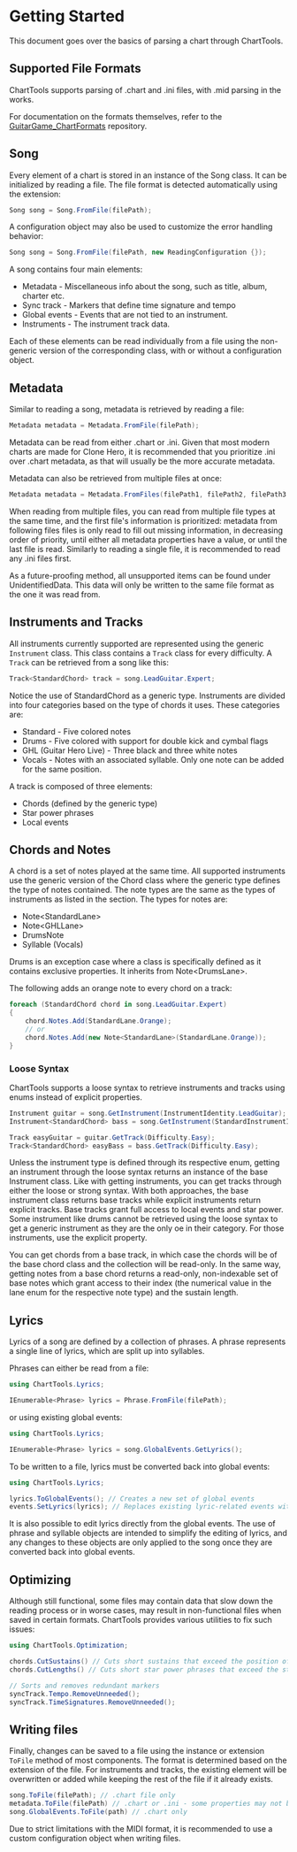 # Getting Started

This document goes over the basics of parsing a chart through ChartTools.

## Supported File Formats

ChartTools supports parsing of .chart and .ini files, with .mid parsing in the works.

For documentation on the formats themselves, refer to the [GuitarGame_ChartFormats](https://github.com/TheNathannator/GuitarGame_ChartFormats) repository.

## Song

Every element of a chart is stored in an instance of the Song class. It can be initialized by reading a file. The file format is detected automatically using the extension:

```c#
Song song = Song.FromFile(filePath);
```

A configuration object may also be used to customize the error handling behavior:

```c#
Song song = Song.FromFile(filePath, new ReadingConfiguration {});
```

A song contains four main elements:

- Metadata - Miscellaneous info about the song, such as title, album, charter etc.
- Sync track - Markers that define time signature and tempo
- Global events - Events that are not tied to an instrument.
- Instruments - The instrument track data.

Each of these elements can be read individually from a file using the non-generic version of the corresponding class, with or without a configuration object.

## Metadata

Similar to reading a song, metadata is retrieved by reading a file:

```c#
Metadata metadata = Metadata.FromFile(filePath);
```

Metadata can be read from either .chart or .ini. Given that most modern charts are made for Clone Hero, it is recommended that you prioritize .ini over .chart metadata, as that will usually be the more accurate metadata.

Metadata can also be retrieved from multiple files at once:

```c#
Metadata metadata = Metadata.FromFiles(filePath1, filePath2, filePath3...);
```

When reading from multiple files, you can read from multiple file types at the same time, and the first file's information is prioritized: metadata from following files files is only read to fill out missing information, in decreasing order of priority, until either all metadata properties have a value, or until the last file is read. Similarly to reading a single file, it is recommended to read any .ini files first.

As a future-proofing method, all unsupported items can be found under UnidentifiedData. This data will only be written to the same file format as the one it was read from.

## Instruments and Tracks

All instruments currently supported are represented using the generic `Instrument` class. This class contains a `Track` class for every difficulty. A `Track` can be retrieved from a song like this:

```c#
Track<StandardChord> track = song.LeadGuitar.Expert;
```

Notice the use of StandardChord as a generic type. Instruments are divided into four categories based on the type of chords it uses. These categories are:

- Standard - Five colored notes
- Drums - Five colored with support for double kick and cymbal flags
- GHL (Guitar Hero Live) - Three black and three white notes
- Vocals - Notes with an associated syllable. Only one note can be added for the same position.

A track is composed of three elements:

- Chords (defined by the generic type)
- Star power phrases
- Local events

## Chords and Notes

A chord is a set of notes played at the same time. All supported instruments use the generic version of the Chord class where the generic type defines the type of notes contained. The note types are the same as the types of instruments as listed in the section. The types for notes are:

- Note\<StandardLane\>
- Note\<GHLLane\>
- DrumsNote
- Syllable (Vocals)

Drums is an exception case where a class is specifically defined as it contains exclusive properties. It inherits from Note\<DrumsLane>.

The following adds an orange note to every chord on a track:

```c#
foreach (StandardChord chord in song.LeadGuitar.Expert)
{
    chord.Notes.Add(StandardLane.Orange);
    // or
    chord.Notes.Add(new Note<StandardLane>(StandardLane.Orange));
}
```

### Loose Syntax

ChartTools supports a loose syntax to retrieve instruments and tracks using enums instead of explicit properties.

```C#
Instrument guitar = song.GetInstrument(InstrumentIdentity.LeadGuitar);
Instrument<StandardChord> bass = song.GetInstrument(StandardInstrumentIdentity.Bass);

Track easyGuitar = guitar.GetTrack(Difficulty.Easy);
Track<StandardChord> easyBass = bass.GetTrack(Difficulty.Easy);
```

Unless the instrument type is defined through its respective enum, getting an instrument through the loose syntax returns an instance of the base Instrument class. Like with getting instruments, you can get tracks through either the loose or strong syntax. With both approaches, the base instrument class returns base tracks while explicit instruments return explicit tracks. Base tracks grant full access to local events and star power. Some instrument like drums cannot be retrieved using the loose syntax to get a generic instrument as they are the only oe in their category. For those instruments, use the explicit property.

You can get chords from a base track, in which case the chords will be of the base chord class and the collection will be read-only. In the same way, getting notes from a base chord returns a read-only, non-indexable set of base notes which grant access to their index (the numerical value in the lane enum for the respective note type) and the sustain length.

## Lyrics

Lyrics of a song are defined by a collection of phrases. A phrase represents a single line of lyrics, which are split up into syllables.

Phrases can either be read from a file:

```c#
using ChartTools.Lyrics;

IEnumerable<Phrase> lyrics = Phrase.FromFile(filePath);
```

or using existing global events:

```c#
using ChartTools.Lyrics;

IEnumerable<Phrase> lyrics = song.GlobalEvents.GetLyrics();
```

To be written to a file, lyrics must be converted back into global events:

```c#
using ChartTools.Lyrics;

lyrics.ToGlobalEvents(); // Creates a new set of global events
events.SetLyrics(lyrics); // Replaces existing lyric-related events with new events making up the phrases
```

It is also possible to edit lyrics directly from the global events. The use of phrase and syllable objects are intended to simplify the editing of lyrics, and any changes to these objects are only applied to the song once they are converted back into global events.

## Optimizing

Although still functional, some files may contain data that slow down the reading process or in worse cases, may result in non-functional files when saved in certain formats. ChartTools provides various utilities to fix such issues:

```c#
using ChartTools.Optimization;

chords.CutSustains() // Cuts short sustains that exceed the position of the next identical note
chords.CutLengths() // Cuts short star power phrases that exceed the start of the next phrase

// Sorts and removes redundant markers
syncTrack.Tempo.RemoveUnneeded();
syncTrack.TimeSignatures.RemoveUnneeded();
```

## Writing files

Finally, changes can be saved to a file using the instance or extension `ToFile` method of most components. The format is determined based on the extension of the file. For instruments and tracks, the existing element will be overwritten or added while keeping the rest of the file if it already exists.

```c#
song.ToFile(filePath); // .chart file only
metadata.ToFile(filePath) // .chart or .ini - some properties may not be written depending on the output format
song.GlobalEvents.ToFile(path) // .chart only
```

Due to strict limitations with the MIDI format, it is recommended to use a custom configuration object when writing files.

